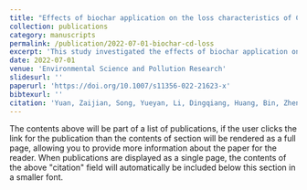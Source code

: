 ```yaml
---
title: "Effects of biochar application on the loss characteristics of Cd from acidic soil under simulated rainfall conditions"
collection: publications
category: manuscripts
permalink: /publication/2022-07-01-biochar-cd-loss
excerpt: 'This study investigated the effects of biochar application on Cd loss characteristics in acidic soil under simulated rainfall, showing that appropriate biochar addition can reduce Cd mobility but excessive application may aggravate erosion and Cd loss.'
date: 2022-07-01
venue: 'Environmental Science and Pollution Research'
slidesurl: ''
paperurl: 'https://doi.org/10.1007/s11356-022-21623-x'
bibtexurl: ''
citation: 'Yuan, Zaijian, Song, Yueyan, Li, Dingqiang, Huang, Bin, Zheng, Mingguo, Liao, Yishan, Xie, Zhenyue, Chen, Yunhui, **Ge Xiaojun**. (2022). "Effects of biochar application on the loss characteristics of Cd from acidic soil under simulated rainfall conditions." <i>Environmental Science and Pollution Research</i>. 29: 83969–83980. https://doi.org/10.1007/s11356-022-21623-x'
---
```


The contents above will be part of a list of publications, if the user clicks the link for the publication than the contents of section will be rendered as a full page, allowing you to provide more information about the paper for the reader. When publications are displayed as a single page, the contents of the above "citation" field will automatically be included below this section in a smaller font.
